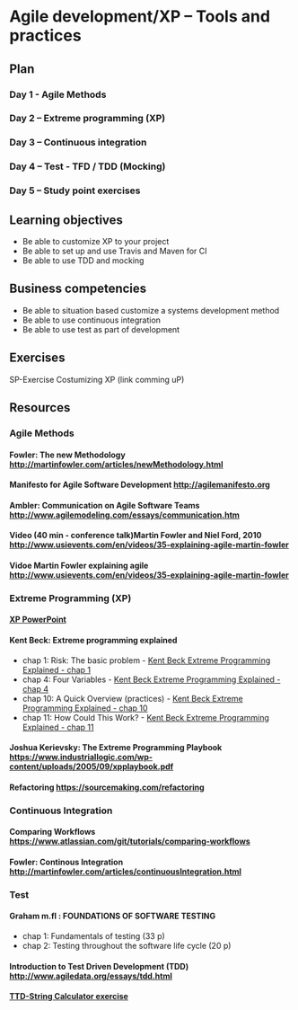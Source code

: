 # Agile development/XP – Tools and practices

## Plan
### Day 1 - Agile Methods
### Day 2 – Extreme programming (XP)
### Day 3 – Continuous integration
### Day 4 – Test - TFD / TDD (Mocking)
### Day 5 – Study point exercises

## Learning objectives
- Be able to customize XP to your project
- Be able to set up and use Travis and Maven for CI
-	Be able to use TDD and mocking

## Business competencies 
-	Be able to situation based customize a systems development method 
-	Be able to use continuous integration
-	Be able to use test as part of development

## Exercises
SP-Exercise Costumizing XP (link comming uP)

## Resources

### Agile Methods
#### Fowler: The new Methodology http://martinfowler.com/articles/newMethodology.html 
#### Manifesto for Agile Software Development http://agilemanifesto.org 
#### Ambler: Communication on Agile Software Teams http://www.agilemodeling.com/essays/communication.htm
#### Video (40 min - conference talk)Martin Fowler and Niel Ford, 2010 http://www.usievents.com/en/videos/35-explaining-agile-martin-fowler 
#### Vidoe Martin Fowler explaining agile http://www.usievents.com/en/videos/35-explaining-agile-martin-fowler 

### Extreme Programming (XP)

#### [XP PowerPoint](https://efif.sharepoint.com/sites/cph/Lyngby/_layouts/15/guestaccess.aspx?docid=04042374111e04c5fb5ab29a3ee4a81c7&authkey=AcfE68ezCj721RoxzUccgr0&e=656f077b027f4be68f09896227d4b050 "XP PowerPoint")

#### Kent Beck: Extreme programming explained 
- chap 1: Risk: The basic problem - [Kent Beck Extreme Programming Explained - chap 1](https://efif.sharepoint.com/sites/cph/Lyngby/_layouts/15/guestaccess.aspx?docid=0735e7dd7d7214fcaab6d6ed574b4ea95&authkey=AeFh7ERLcDJfnknMPEluqpo&e=cc07f43b39c8422181970d59c19264c4 "Kent Beck Extreme Programming Explained - chap 1")
- chap 4: Four Variables - [Kent Beck Extreme Programming Explained - chap 4](https://efif.sharepoint.com/sites/cph/Lyngby/_layouts/15/guestaccess.aspx?docid=020a64aaf470a41a58264852542aab259&authkey=AS6zevLLjay9v48QNxQSjJ4&e=d374c277efc64fa58720ac67e8e15f8c "Kent Beck Extreme Programming Explained - chap 4")
- chap 10: A Quick Overview (practices) - [Kent Beck Extreme Programming Explained - chap 10](https://efif.sharepoint.com/sites/cph/Lyngby/_layouts/15/guestaccess.aspx?docid=0c99df257b2894b178568e6be75b1c416&authkey=AXoestBEz9_LcxQ-XY38AVo&e=cb54a53c3aea450184c7539cbbb7686a "Kent Beck Extreme Programming Explained - chap 10")
- chap 11: How Could This Work? - [Kent Beck Extreme Programming Explained - chap 11](https://efif.sharepoint.com/sites/cph/Lyngby/_layouts/15/guestaccess.aspx?docid=0899e04864442478dbaff224478c50fc3&authkey=AajX2u6iEo_M4SUrEt9Ox2Q&e=de0e546679a5492c848f3af239ddf0a0 "Kent Beck Extreme Programming Explained - chap 11")
#### Joshua Kerievsky: The Extreme Programming Playbook https://www.industriallogic.com/wp-content/uploads/2005/09/xpplaybook.pdf 
#### Refactoring https://sourcemaking.com/refactoring 

### Continuous Integration
#### Comparing Workflows https://www.atlassian.com/git/tutorials/comparing-workflows 
#### Fowler: Continous Integration http://martinfowler.com/articles/continuousIntegration.html

### Test
#### Graham m.fl : FOUNDATIONS OF SOFTWARE TESTING
- chap 1: Fundamentals of testing (33 p)
- chap 2: Testing throughout the software life cycle (20 p)
#### Introduction to Test Driven Development (TDD) http://www.agiledata.org/essays/tdd.html 

#### [TTD-String Calculator exercise](https://efif.sharepoint.com/sites/cph/Lyngby/_layouts/15/guestaccess.aspx?docid=045bfa63c16924ccc9c1a5ab41e990a4c&authkey=AWdStnfIUKQ7qTbOYOjVpWE&e=42a93b8558da40e1b57e4c85edb33dcf)

